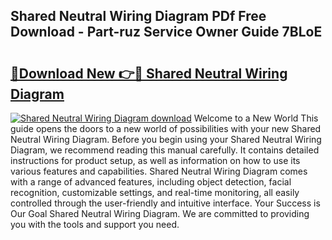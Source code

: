 ## Shared Neutral Wiring Diagram PDf Free Download - Part-ruz Service Owner Guide 7BLoE

# <h2><a href="http://dfphszo.blite.top/?on=Shared+Neutral+Wiring+Diagram">🔗Download New 👉🔴 Shared Neutral Wiring Diagram</a></h2>

[![Shared Neutral Wiring Diagram download](https://i.imgur.com/lujVjoI.png)](http://dfphszo.blite.top/?on=Shared+Neutral+Wiring+Diagram)
Welcome to a New World This guide opens the doors to a new world of possibilities with your new Shared Neutral Wiring Diagram. Before you begin using your Shared Neutral Wiring Diagram, we recommend reading this manual carefully. It contains detailed instructions for product setup, as well as information on how to use its various features and capabilities. Shared Neutral Wiring Diagram comes with a range of advanced features, including object detection, facial recognition, customizable settings, and real-time monitoring, all easily controlled through the user-friendly and intuitive interface. Your Success is Our Goal Shared Neutral Wiring Diagram. We are committed to providing you with the tools and support you need.
